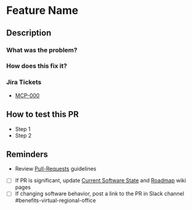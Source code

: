 # Feature Name <!-- replace this with the feature/bug name -->

## Description

<!-- you don't need to write anything here -->

### What was the problem?

<!-- brief description of how things worked before this PR -->

### How does this fix it?

<!-- brief description of how things will work after this PR -->

### Jira Tickets

<!-- replace "000" with ticket number in both places -->

- [MCP-000](https://amida.atlassian.net/browse/MCP-000)

## How to test this PR

- Step 1
- Step 2 

## Reminders

- Review [Pull-Requests](https://github.com/department-of-veterans-affairs/abd-vro/wiki/Pull-Requests) guidelines
- [ ] If PR is significant, update [Current Software State](https://github.com/department-of-veterans-affairs/abd-vro/wiki/Current-Software-State) and
[Roadmap](https://github.com/department-of-veterans-affairs/abd-vro/wiki/Roadmap) wiki pages
- [ ] If changing software behavior, post a link to the PR in Slack channel #benefits-virtual-regional-office
